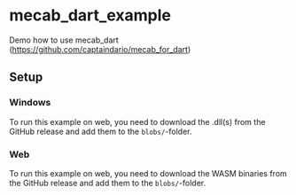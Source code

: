 # mecab_dart_example

Demo how to use mecab_dart (https://github.com/captaindario/mecab_for_dart)

## Setup

### Windows

To run this example on web, you need to download the .dll(s) from the GitHub release and add them to the `blobs/`-folder.

### Web

To run this example on web, you need to download the WASM binaries from the GitHub release and add them to the `blobs/`-folder.
